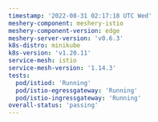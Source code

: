 ```yaml
---
timestamp: '2022-08-31 02:17:18 UTC Wed'
meshery-component: meshery-istio
meshery-component-version: edge
meshery-server-version: 'v0.6.3'
k8s-distro: minikube
k8s-version: 'v1.20.11'
service-mesh: istio
service-mesh-version: '1.14.3'
tests:
  pod/istiod: 'Running'
  pod/istio-egressgateway: 'Running'
  pod/istio-ingressgateway: 'Running'
overall-status: 'passing'
---
```


